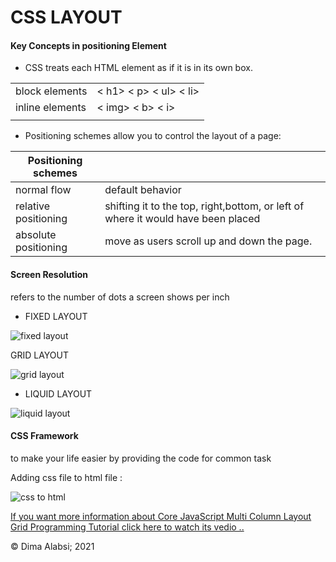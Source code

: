 # CSS LAYOUT


#### Key Concepts in positioning Element

+ CSS treats each HTML element as if it is in its own box.

|||
|-----|-----|
|    block elements  |     < h1> < p> < ul> < li>  |
|     inline elements  |    < img>  < b> <  i> |
|||

 +  Positioning schemes  allow you to control the layout of a page:
 
  | Positioning schemes|      |
|-----|-----|
|   normal flow |      default behavior |
| relative positioning|  shifting it to the top, right,bottom, or left of where it would have been placed     |
| absolute positioning|  move as users scroll up and down the page.    |

#### Screen Resolution 
 refers to the number of dots a screen shows per inch


+ FIXED LAYOUT

![fixed layout](https://slidetodoc.com/presentation_image/d3b4c848faed28bc42e8d69927902c21/image-21.jpg)


GRID LAYOUT

![grid layout](https://cdn.iconscout.com/wordpress/2021/07/image--57-.png?w=1440&h=0)


+ LIQUID LAYOUT

![liquid layout](https://images.slideplayer.com/24/7463687/slides/slide_8.jpg)
 #### CSS Framework

 to make your life easier by providing the code for common task

Adding css file to html file :

 ![css to html](https://slidetodoc.com/presentation_image_h/1cb1b447a34c38aa30cc7a02c0ef7242/image-25.jpg)

 [If you want more information about Core JavaScript Multi Column Layout Grid Programming Tutorial
click here to watch its vedio ..](https://www.youtube.com/watch?v=_8_ivc3_pM4
)

  &copy; Dima Alabsi; 2021 

